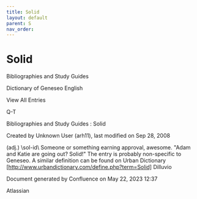 ```yaml
---
title: Solid
layout: default
parent: S
nav_order:
---
```


# Solid

Bibliographies and Study Guides

Dictionary of Geneseo English

View All Entries

Q-T

Bibliographies and Study Guides : Solid

Created by  Unknown User (arh11), last modified on Sep 28, 2008

(adj.) \sol-id\ Someone or something earning approval, awesome. &quot;Adam and Katie are going out? Solid!&quot; The entry is probably non-specific to Geneseo. A similar definition can be found on Urban Dictionary [http://www.urbandictionary.com/define.php?term=Solid] Dilluvio

Document generated by Confluence on May 22, 2023 12:37

Atlassian
